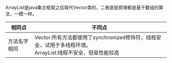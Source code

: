 ArrayList是java集合框架之后取代Vector类的，二者底层原理都是基于数组的算法，一模一样。

|  相同点 |不同点|
|---|---|
| 方法名字相同  |Vector:所有方法都使用了synchronized修饰符，线程安全，试用于多线程环境。<br/>ArrayList:线程不安全，但是性能较高 |

